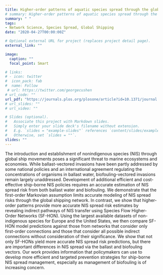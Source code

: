 ```yaml
---
title: Higher-order patterns of aquatic species spread through the global shipping network
# summary: Higher-order patterns of aquatic species spread through the global shipping network
summary: " "
tags:
- Network Science, Species Spread, Global Shipping
date: "2020-04-27T00:00:00Z"

# Optional external URL for project (replaces project detail page).
external_link: ""

image:
  caption: ""
  focal_point: Smart

# links:
# - icon: twitter
#  icon_pack: fab
#  name: Follow
 # url: https://twitter.com/georgecushen
# url_code: ""
url_pdf: "https://journals.plos.org/plosone/article?id=10.1371/journal.pone.0220353"
# url_slides: ""
# url_video: ""

# Slides (optional).
#   Associate this project with Markdown slides.
#   Simply enter your slide deck's filename without extension.
#   E.g. `slides = "example-slides"` references `content/slides/example-slides.md`.
#   Otherwise, set `slides = ""`.
slides: ""
---
```


The introduction and establishment of nonindigenous species (NIS) through global ship movements poses a significant threat to marine ecosystems and economies. While ballast-vectored invasions have been partly addressed by some national policies and an international agreement regulating the concentrations of organisms in ballast water, biofouling-vectored invasions remain largely unaddressed. Development of additional efficient and cost-effective ship-borne NIS policies requires an accurate estimation of NIS spread risk from both ballast water and biofouling. We demonstrate that the first-order Markovian assumption limits accurate modeling of NIS spread risks through the global shipping network. In contrast, we show that higher-order patterns provide more accurate NIS spread risk estimates by revealing indirect pathways of NIS transfer using Species Flow Higher-Order Networks (SF-HON).
Using the largest available datasets of non-indigenous species for Europe and the United States, we then compare SF-HON model predictions against those from networks that consider only first-order connections and those that consider all possible indirect connections without consideration of their significance. We show that not only SF-HONs yield more accurate NIS spread risk predictions, but there are important differences in NIS spread via the ballast and biofouling vectors. Our work provides information that policymakers can use to develop more efficient and targeted prevention strategies for ship-borne NIS spread management, especially as management of biofouling is of increasing concern.